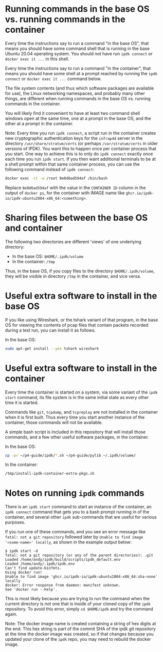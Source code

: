 # Running commands in the base OS vs. running commands in the container

Every time the instructions say to run a command "in the base OS",
that means you should have some command shell that is running in the
base Ubuntu 20.04 operating system.  You should _not_ have run `ipdk
connect` or `docker exec it ...` in this shell.

Every time the instructions say to run a command "in the container",
that means you should have some shell at a prompt reached by running
the `ipdk connect` or `docker exec it ...` command below.

The file system contents (and thus which software packages are
available for use), the Linux networking namespaces, and probably many
other things, are different when running commands in the base OS
vs. running commands in the container.

You will likely find it convenient to have at least two command shell
windows open at the same time, one at a prompt in the base OS, and the
other at a prompt in the container.

Note: Every time you run `ipdk connect`, a script run in the container
creates new cryptographic authentication keys for the `infrap4d`
server in the directory `/usr/share/stratum/certs` (or perhaps
`/var/stratum/certs` in older versions of IPDK).  You want this to
happen once per container process that you start.  One way to achieve
this is to only do `ipdk connect` exactly once each time you run `ipdk
start`.  If you then want additional terminals to be at a shell prompt
within that same container process, you can use the following command
instead of `ipdk connect`:

```bash
docker exec -it -w /root 8e0d6ad594af /bin/bash
```

Replace `8e0d6ad594af` with the value in the `CONTAINER ID` column in
the output of `docker ps`, for the container with IMAGE name like
`ghcr.io/ipdk-io/ipdk-ubuntu2004-x86_64:<something>`.


# Sharing files between the base OS and container

The following two directories are different 'views' of one underlying
directory:

+ In the base OS: `$HOME/.ipdk/volume`
+ In the container: `/tmp`

Thus, in the base OS, if you copy files to the directory
`$HOME/.ipdk/volume`, they will be visible in directory `/tmp` in the
container, and vice versa.


# Useful extra software to install in the base OS

If you like using Wireshark, or the tshark variant of that program, in the base OS for viewing the contents of pcap files that contain packets recorded during a test run, you can install it as follows.

In the base OS:
```bash
sudo apt-get install --yes tshark wireshark
```


# Useful extra software to install in the container

Every time the container is started on a system, via some variant of
the `ipdk start` command, its file system is in the same initial state
as every other time it is started.

Commands like `git`, `tcpdump`, and `tcpreplay` are not installed in
the container when it is first built.  Thus every time you start
another instance of the container, those commands will not be
available.

A simple bash script is included in this repository that will install
those commands, and a few other useful software packages, in the
container.

In the base OS:
```bash
cp -pr ~/p4-guide/ipdk/*.sh ~/p4-guide/pylib ~/.ipdk/volume/
```

In the container:
```bash
/tmp/install-ipdk-container-extra-pkgs.sh
```


# Notes on running `ipdk` commands

There is an `ipdk start` command to start an instance of the
container, an `ipdk connect` command that gets you to a bash prompt
running in of the container, and several other `ipdk` sub-commands
that are useful for various purposes.

If you run one of these commands, and you see an error message like
`fatal: not a git repository` followed later by `Unable to find image
'<some-name>' locally`, as shown in the example output below:

```
$ ipdk start -d
fatal: not a git repository (or any of the parent directories): .git
Loaded /home/andy/ipdk/build/scripts/ipdk_default.env
Loaded /home/andy/.ipdk/ipdk.env
Can't find update-binfmts.
Using docker run!
Unable to find image 'ghcr.io/ipdk-io/ipdk-ubuntu2004-x86_64:sha-none' locally
docker: Error response from daemon: manifest unknown.
See 'docker run --help'.
```

This is most likely because you are trying to run the command when the
current directory is not one that is inside of your cloned copy of the
`ipdk` repository.  To avoid this error, simply `cd $HOME/ipdk` and
try the command again.

Note: The docker image name is created containing a string of hex
digits at the end.  This hex string is part of the commit SHA of the
ipdk git repository at the time the docker image was created, so if
that changes because you updated your clone of the `ipdk` repo, you
may need to rebuild the docker image.

